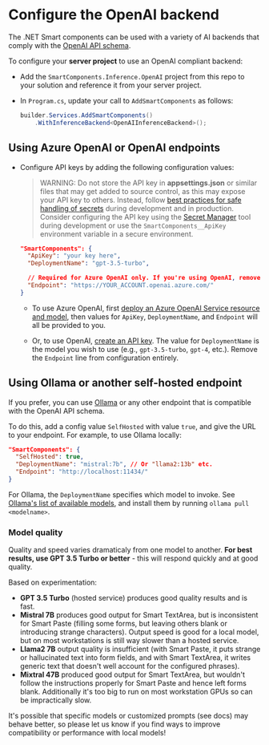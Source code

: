 # Configure the OpenAI backend

The .NET Smart components can be used with a variety of AI backends that comply with the [OpenAI API schema](https://github.com/openai/openai-openapi).

To configure your **server project** to use an OpenAI compliant backend:

* Add the `SmartComponents.Inference.OpenAI` project from this repo to your solution and reference it from your server project.
* In `Program.cs`, update your call to `AddSmartComponents` as follows:

    ```cs
    builder.Services.AddSmartComponents()
        .WithInferenceBackend<OpenAIInferenceBackend>();
    ```

## Using Azure OpenAI or OpenAI endpoints

* Configure API keys by adding the following configuration values:

    > WARNING: Do not store the API key in **appsettings.json** or similar files that may get added to source control, as this may expose your API key to others. Instead, follow [best practices for safe handling of secrets](https://learn.microsoft.com/aspnet/core/security/app-secrets) during development and in production. Consider configuring the API key using the [Secret Manager](https://learn.microsoft.com/aspnet/core/security/app-secrets#secret-manager) tool during development or use the `SmartComponents__ApiKey` environment variable in a secure environment.

    ```json
    "SmartComponents": {
      "ApiKey": "your key here",
      "DeploymentName": "gpt-3.5-turbo",

      // Required for Azure OpenAI only. If you're using OpenAI, remove the following line.
      "Endpoint": "https://YOUR_ACCOUNT.openai.azure.com/"
    }
    ```

    * To use Azure OpenAI, first [deploy an Azure OpenAI Service resource and model](https://learn.microsoft.com/en-us/azure/ai-services/openai/how-to/create-resource), then values for `ApiKey`, `DeploymentName`, and `Endpoint` will all be provided to you.

    * Or, to use OpenAI, [create an API key](https://platform.openai.com/api-keys). The value for `DeploymentName` is the model you wish to use (e.g., `gpt-3.5-turbo`, `gpt-4`, etc.). Remove the `Endpoint` line from configuration entirely.

## Using Ollama or another self-hosted endpoint

If you prefer, you can use [Ollama](https://ollama.com/) or any other endpoint that is compatible with the OpenAI API schema.

To do this, add a config value `SelfHosted` with value `true`, and give the URL to your endpoint. For example, to use Ollama locally:

```json
"SmartComponents": {
  "SelfHosted": true,
  "DeploymentName": "mistral:7b", // Or "llama2:13b" etc.
  "Endpoint": "http://localhost:11434/"
}
```

For Ollama, the `DeploymentName` specifies which model to invoke. See [Ollama's list of available models](https://ollama.com/library), and install them by running `ollama pull <modelname>`.

### Model quality

Quality and speed varies dramaticaly from one model to another. **For best results, use GPT 3.5 Turbo or better** - this will respond quickly and at good quality.

Based on experimentation:

 * **GPT 3.5 Turbo** (hosted service) produces good quality results and is fast.
 * **Mistral 7B** produces good output for Smart TextArea, but is inconsistent for Smart Paste (filling some forms, but leaving others blank or introducing strange characters). Output speed is good for a local model, but on most workstations is still way slower than a hosted service.
 * **Llama2 7B** output quality is insufficient (with Smart Paste, it puts strange or hallucinated text into form fields, and with Smart TextArea, it writes generic text that doesn't well account for the configured phrases).
 * **Mixtral 47B** produced good output for Smart TextArea, but wouldn't follow the instructions properly for Smart Paste and hence left forms blank. Additionally it's too big to run on most workstation GPUs so can be impractically slow.

It's possible that specific models or customized prompts (see docs) may behave better, so please let us know if you find ways to improve compatibility or performance with local models!
